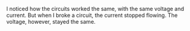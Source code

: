 I noticed how the circuits worked the same, with the same voltage and current. But when I broke a circuit, the current stopped flowing. The voltage, however, stayed the same.
